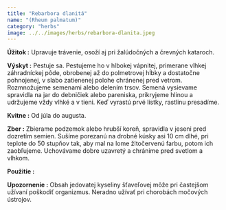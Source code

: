 ```yaml
---
title: "Rebarbora dlanitá"
name: "(Rheum palmatum)"
category: "herbs"
image: ../../images/herbs/rebarbora-dlanita.jpeg
---
```


<strong>Úžitok :</strong> Upravuje trávenie, osoží aj pri žalúdočných a črevných kataroch.

<strong>Výskyt :</strong> Pestuje sa. Pestujeme ho v hlbokej vápnitej, primerane vlhkej záhradníckej pôde, obrobenej až do polmetrovej hĺbky a dostatočne pohnojenej, v slabo zatienenej polohe chránenej pred vetrom. Rozmnožujeme semenami alebo delením trsov. Semená vysievame spravidla na jar do debničiek alebo pareniska, prikryjeme hlinou a udržujeme vždy vlhké a v tieni. Keď vyrastú prvé lístky, rastlinu presadíme.

<strong>Kvitne :</strong> Od júla do augusta.

<strong>Zber :</strong> Zbierame podzemok alebo hrubší koreň, spravidla v jeseni pred dozretím semien. Sušíme porezanú na drobné kúsky asi 10 cm dlhé, pri teplote do 50 stupňov tak, aby mal na lome žltočervenú farbu, potom ich zaobľujeme. Uchovávame dobre uzavretý a chránime pred svetlom a vlhkom.

<strong>Použitie :</strong>

<strong>Upozornenie :</strong> Obsah jedovatej kyseliny šťaveľovej môže pri častejšom užívaní poškodiť organizmus. Neradno užívať pri chorobách močových ústrojov.
